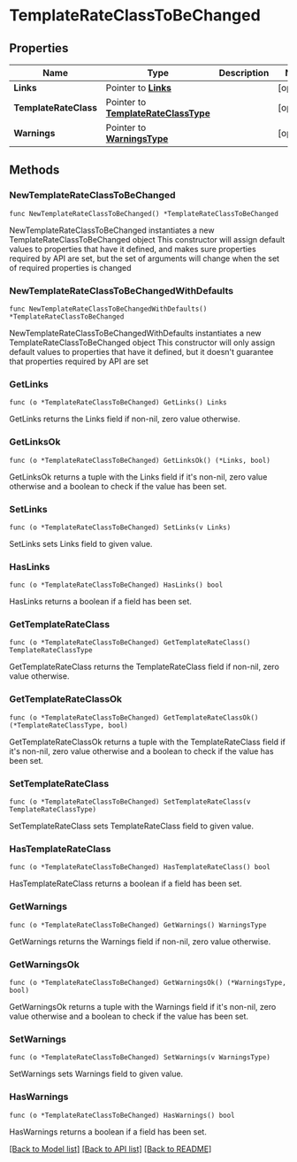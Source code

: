 # TemplateRateClassToBeChanged

## Properties

Name | Type | Description | Notes
------------ | ------------- | ------------- | -------------
**Links** | Pointer to [**Links**](Links.md) |  | [optional] 
**TemplateRateClass** | Pointer to [**TemplateRateClassType**](TemplateRateClassType.md) |  | [optional] 
**Warnings** | Pointer to [**WarningsType**](WarningsType.md) |  | [optional] 

## Methods

### NewTemplateRateClassToBeChanged

`func NewTemplateRateClassToBeChanged() *TemplateRateClassToBeChanged`

NewTemplateRateClassToBeChanged instantiates a new TemplateRateClassToBeChanged object
This constructor will assign default values to properties that have it defined,
and makes sure properties required by API are set, but the set of arguments
will change when the set of required properties is changed

### NewTemplateRateClassToBeChangedWithDefaults

`func NewTemplateRateClassToBeChangedWithDefaults() *TemplateRateClassToBeChanged`

NewTemplateRateClassToBeChangedWithDefaults instantiates a new TemplateRateClassToBeChanged object
This constructor will only assign default values to properties that have it defined,
but it doesn't guarantee that properties required by API are set

### GetLinks

`func (o *TemplateRateClassToBeChanged) GetLinks() Links`

GetLinks returns the Links field if non-nil, zero value otherwise.

### GetLinksOk

`func (o *TemplateRateClassToBeChanged) GetLinksOk() (*Links, bool)`

GetLinksOk returns a tuple with the Links field if it's non-nil, zero value otherwise
and a boolean to check if the value has been set.

### SetLinks

`func (o *TemplateRateClassToBeChanged) SetLinks(v Links)`

SetLinks sets Links field to given value.

### HasLinks

`func (o *TemplateRateClassToBeChanged) HasLinks() bool`

HasLinks returns a boolean if a field has been set.

### GetTemplateRateClass

`func (o *TemplateRateClassToBeChanged) GetTemplateRateClass() TemplateRateClassType`

GetTemplateRateClass returns the TemplateRateClass field if non-nil, zero value otherwise.

### GetTemplateRateClassOk

`func (o *TemplateRateClassToBeChanged) GetTemplateRateClassOk() (*TemplateRateClassType, bool)`

GetTemplateRateClassOk returns a tuple with the TemplateRateClass field if it's non-nil, zero value otherwise
and a boolean to check if the value has been set.

### SetTemplateRateClass

`func (o *TemplateRateClassToBeChanged) SetTemplateRateClass(v TemplateRateClassType)`

SetTemplateRateClass sets TemplateRateClass field to given value.

### HasTemplateRateClass

`func (o *TemplateRateClassToBeChanged) HasTemplateRateClass() bool`

HasTemplateRateClass returns a boolean if a field has been set.

### GetWarnings

`func (o *TemplateRateClassToBeChanged) GetWarnings() WarningsType`

GetWarnings returns the Warnings field if non-nil, zero value otherwise.

### GetWarningsOk

`func (o *TemplateRateClassToBeChanged) GetWarningsOk() (*WarningsType, bool)`

GetWarningsOk returns a tuple with the Warnings field if it's non-nil, zero value otherwise
and a boolean to check if the value has been set.

### SetWarnings

`func (o *TemplateRateClassToBeChanged) SetWarnings(v WarningsType)`

SetWarnings sets Warnings field to given value.

### HasWarnings

`func (o *TemplateRateClassToBeChanged) HasWarnings() bool`

HasWarnings returns a boolean if a field has been set.


[[Back to Model list]](../README.md#documentation-for-models) [[Back to API list]](../README.md#documentation-for-api-endpoints) [[Back to README]](../README.md)


